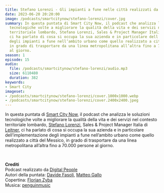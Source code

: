 ```yaml
---
title: Stefano Lorenzi - Gli impianti a fune nelle città realizzati da Leitner
date: 2023-06-20 20:20:00
image: /podcasts/smartcitynow/stefano-lorenzi/cover.jpg
summary: In questa puntata di Smart City Now, il podcast che analizza le soluzioni
  tecnologiche volte a migliorare la qualità della vita e dei servizi nel contesto
  territoriale lombardo, Stefano Lorenzi, Sales & Project Manager Italia di Leitner,
  ci ha parlato di cosa si occupa la sua azienda e in particolare dell’implementazione
  degli impianti a fune nell’ambito urbano come quello realizzato a città del Messico,
  in grado di trasportare da una linea metropolitana all’altra fino a 70.000 persone
  al giorno.
season: 1
episode: 15
audio:
  file: /podcasts/smartcitynow/stefano-lorenzi/audio.mp3
  size: 6110480
  duration: 382
keywords:
- Smart City
imageset:
- /podcasts/smartcitynow/stefano-lorenzi/cover.1000x1000.webp
- /podcasts/smartcitynow/stefano-lorenzi/cover.2400x2400.jpeg
---
```


In questa puntata di [Smart City Now](https://www.smartcitynow.it/), il podcast che analizza le soluzioni tecnologiche volte a migliorare la qualità della vita e dei servizi nel contesto territoriale lombardo, [Stefano Lorenzi](https://www.linkedin.com/in/stefano-lorenzi-659980272/?originalSubdomain=it), Sales & Project Manager Italia di [Leitner](https://www.leitner.com/it/), ci ha parlato di cosa si occupa la sua azienda e in particolare dell’implementazione degli impianti a fune nell’ambito urbano come quello realizzato a città del Messico, in grado di trasportare da una linea metropolitana all’altra fino a 70.000 persone al giorno.

<br>

**Crediti**<br>
Podcast realizzato da [Digital People](https://w3id.org/digitalpeople)<br>
Autori della puntata: [Davide Fasoli](https://www.linkedin.com/in/davide-fasoli-2b3246179/), [Matteo Gallo](https://www.linkedin.com/in/matteo-gallo-4a5ab31a8/)<br>
Copertina: [Florian Zyba](https://www.linkedin.com/in/florian-zyba/)<br>
Musica: [penguinmusic](https://pixabay.com/users/penguinmusic-24940186/)